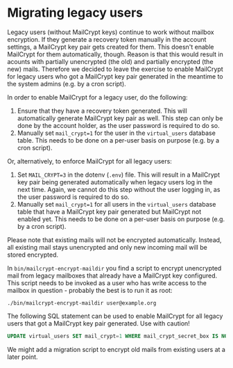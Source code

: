 # Migrating legacy users

Legacy users (without MailCrypt keys) continue to work without mailbox
encryption. If they generate a recovery token manually in the account settings,
a MailCrypt key pair gets created for them. This doesn't enable MailCrypt for 
them automatically, though. Reason is that this would result in acounts with
partially unencrypted (the old) and partially encrypted (the new) mails.
Therefore we decided to leave the exercise to enable MailCrypt for legacy
users who got a MailCrypt key pair generated in the meantime to the system
admins (e.g. by a cron script).

In order to enable MailCrypt for a legacy user, do the following:

1. Ensure that they have a recovery token generated. This will automatically
   generate MailCrypt key pair as well. This step can only be done by the
   account holder, as the user password is required to do so.
2. Manually set `mail_crypt=1` for the user in the `virtual_users` database
   table. This needs to be done on a per-user basis on purpose (e.g. by a
   cron script).

Or, alternatively, to enforce MailCrypt for all legacy users:

1. Set `MAIL_CRYPT=3` in the dotenv (`.env`) file. This will result in a
   MailCrypt key pair being generated automatically when legacy users log
   in the next time. Again, we cannot do this step without the user logging
   in, as the user password is required to do so.
2. Manually set `mail_crypt=1` for all users in the `virtual_users` database
   table that have a MailCrypt key pair generated but MailCrypt not enabled
   yet. This needs to be done on a per-user basis on purpose (e.g. by a cron
   script).

Please note that existing mails will not be encrypted automatically. Instead,
all existing mail stays unencrypted and only new incoming mail will be stored
encrypted.

In `bin/mailcrypt-encrypt-maildir` you find a script to encrypt unencrypted
mail from legacy mailboxes that already have a MailCrypt key configured. This
script needs to be invoked as a user who has write access to the mailbox in
question - probably the best is to run it as root:

```shell
./bin/mailcrypt-encrypt-maildir user@example.org
```

The following SQL statement can be used to enable MailCrypt for all legacy
users that got a MailCrypt key pair generated. Use with caution!

```sql
UPDATE virtual_users SET mail_crypt=1 WHERE mail_crypt_secret_box IS NOT NULL AND mail_crypt = 0;
```

We might add a migration script to encrypt old mails from existing users at
a later point.
